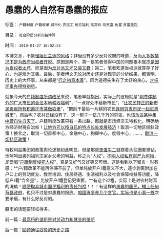 # 愚蠢的人自然有愚蠢的报应

标签： `户籍制度` `户籍改革` `城市化` `农民工` `地方福利` `高房价` `均贫富` `仇富` `贫富差距` 

目录： `社会阶层分析利益博羿`

时间： `2010-01-27 16:02:53`

本博文章，不象[怪胎民主派的风格](../../../2009/10/25/特权卫士生产线和怪胎民主派.md)；非但没有多少反对政府的味道，反而[大多数情况下是为政府当权者开脱](../../../2009/9/26/科学就是发展观！政府是抵制极左民粹乌托邦的中流砥柱.md)。原因是两个，第一是笔者觉得中国的问题根本就[不是因为当权者太坏](http://blog.163.com/darthvad/blog/static/53399470200973023758325)，而是因为[反对派又坏又臭又蠢](../../../2009/9/24/为什么说民粹就是极左.md)；第二，笔者知道当权派就算存了好心，也是难为其善。最后，笔者博文无论对历史还是对现实的分析结果，都表明，历史上的大坏事，从来都是“[行之初意本善](../../../2009/9/23/孟荀人之初善恶之争及“行之初意本善”.md)”，因为道德先生存了太好的良心，[才把坏事办得特别尽](../../../2008/10/14/新土改对付“官民二元”，只有好心才能办坏事.md)。

就象今天的[户籍制度所谓改革](../../../2009/11/15/小农意识和被利用的户籍制度的争论.md)来说，笔者早就指出，实际上的逻辑就是“[剥夺体制外的广大市民的合法本地税收福利](../../../2009/9/1/为什么地方财政社会保障排外是理所当然的.md)”，“一点好处不给新市民”，“[让农民转正的新市民贡献所有积蓄托市兼做奴隶](../../../2009/10/20/被制造的农民工不是移民.md)”，“把刮干最后一片鳞的农民[连同穷鬼市民一起赶离城市](../../../2009/10/28/计划经济的城市化只会适得其反.md)”，然后呢？农村已经没有了，这一帮子一亿几千万的穷鬼，也该[放进某种集中营自生自灭了](../../../2009/8/4/城乡人口比例边际达成人道主义灾难的三个充分条件.md)。户籍制度改革只有一条出路，那就是市场经济去特权化，明确地方经济财税自治权！[让地方可以按自已的特点长处发展经济](../../../2009/10/26/允许一些地区先富起来.md)！取消一切地区倾斜政策！换言之，取消一切首都中心，金融中心，狗屎中心，度假中心，……，[取消一切特区政策](../../../2009/9/2/反对户籍制度背后垂涎的是政策倾斜的利益输送.md)！

特权利益集团的政策舆论逻辑如此明显，但是那些[笨蛋牛二](../../../2009/8/26/仇富的牛二没前途.md)就楞着头往圈套里钻，乐呵呵出卖列祖列宗家乡父老的利益，称之为“人权”。[不明人权私有财产为何物](../../../2009/9/1/地区福利差别有现实合理性.md)，却爱唱“[户籍制度侵犯人权](../../../2009/9/1/人权的核心价值是乡土相联的生存发展权.md)”，真是又好气又好笑又可憎。这是看到以下留言一时有感：**户/籍改革不能再停滞不前了，但单纯放开户/籍意义不大，逐步剥离附加在户口上的劳动就业、教育培训、住房待遇、生活福利以及社会保障权益等功能，降低户/籍“含金量”，比放开户/籍登记更重要。**有这个过程，实际上是对农村财富的洗劫！[顺便抛弃城市国民福利的责任包袱](../../../2009/6/5/社科院的户籍制度改革只不过是“均贫富”的倒退.md)！！！有这样的[愚蠢的国民，摊上任何苛暴政府](../../../2009/12/31/有什么样的文化，就有什么样的国民.md)，也只不过是对愚蠢的报应。[咱国再多养几个贪官，实际也是小事一桩](../../../2010/1/4/贪官是问题，却不是大问题.md)次要矛盾，有什么好反对的。

股市的话题要轻松得多。



前一篇：[最腐朽的垄断是对劳动力和就业的垄断](../../../2010/1/26/最腐朽的垄断是对劳动力和就业的垄断.md)

后一篇：[回顾通往奴役的历史之路](../../../2010/1/27/回顾通往奴役的历史之路.md)